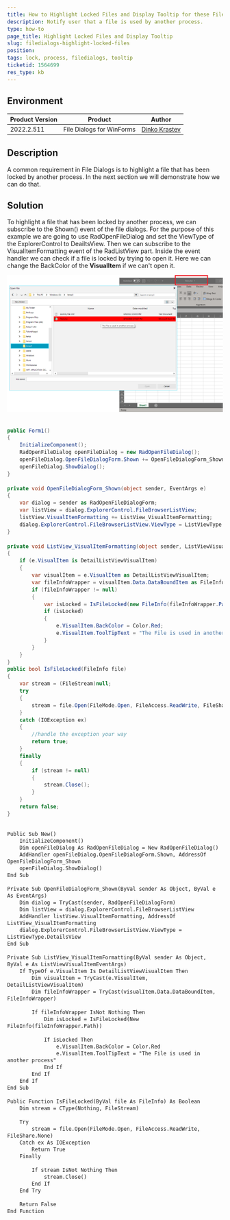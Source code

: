 ```yaml
---
title: How to Highlight Locked Files and Display Tooltip for these Files.
description: Notify user that a file is used by another process.
type: how-to
page_title: Highlight Locked Files and Display Tooltip 
slug: filedialogs-highlight-locked-files
position: 
tags: lock, process, filedialogs, tooltip
ticketid: 1564699
res_type: kb
---
```


## Environment
|Product Version|Product|Author|
|----|----|----|
|2022.2.511|File Dialogs for WinForms|[Dinko Krastev](https://www.telerik.com/blogs/author/dinko-krastev)|


## Description

A common requirement in File Dialogs is to highlight a file that has been locked by another process. In the next section we will demonstrate how we can do that.


## Solution

To highlight a file that has been locked by another process, we can subscribe to the Shown() event of the file dialogs. For the purpose of this example we are going to use RadOpenFileDialog and set the ViewType of the ExplorerControl to DeailtsView. Then we can subscribe to the VisualItemFormatting event of the RadListView part. Inside the event handler we can check if a file is locked by trying to open it. Here we can change the BackColor of the __VisualItem__ if we can't open it.

![filedialogs-highlight-locked-files](images/filedialogs-highlight-locked-files.png)

````C#

public Form1()
{
    InitializeComponent();
    RadOpenFileDialog openFileDialog = new RadOpenFileDialog();
    openFileDialog.OpenFileDialogForm.Shown += OpenFileDialogForm_Shown;
    openFileDialog.ShowDialog();
}

private void OpenFileDialogForm_Shown(object sender, EventArgs e)
{
    var dialog = sender as RadOpenFileDialogForm;
    var listView = dialog.ExplorerControl.FileBrowserListView;
    listView.VisualItemFormatting += ListView_VisualItemFormatting;
    dialog.ExplorerControl.FileBrowserListView.ViewType = ListViewType.DetailsView;           
}

private void ListView_VisualItemFormatting(object sender, ListViewVisualItemEventArgs e)
{
    if (e.VisualItem is DetailListViewVisualItem)
    {
        var visualItem = e.VisualItem as DetailListViewVisualItem;
        var fileInfoWrapper = visualItem.Data.DataBoundItem as FileInfoWrapper;
        if (fileInfoWrapper != null)
        {
            var isLocked = IsFileLocked(new FileInfo(fileInfoWrapper.Path));
            if (isLocked)
            {
                e.VisualItem.BackColor = Color.Red;
                e.VisualItem.ToolTipText = "The File is used in another process";
            }
        }
    }
}
public bool IsFileLocked(FileInfo file)
{
    var stream = (FileStream)null;
    try
    {
        stream = file.Open(FileMode.Open, FileAccess.ReadWrite, FileShare.None);
    }
    catch (IOException ex)
    {
        //handle the exception your way
        return true;
    }
    finally
    {
        if (stream != null)
        {
            stream.Close();
        }
    }
    return false;
}


````
````VB.NET

Public Sub New()
	InitializeComponent()
	Dim openFileDialog As RadOpenFileDialog = New RadOpenFileDialog()
	AddHandler openFileDialog.OpenFileDialogForm.Shown, AddressOf OpenFileDialogForm_Shown
	openFileDialog.ShowDialog()
End Sub

Private Sub OpenFileDialogForm_Shown(ByVal sender As Object, ByVal e As EventArgs)
	Dim dialog = TryCast(sender, RadOpenFileDialogForm)
	Dim listView = dialog.ExplorerControl.FileBrowserListView
	AddHandler listView.VisualItemFormatting, AddressOf ListView_VisualItemFormatting
	dialog.ExplorerControl.FileBrowserListView.ViewType = ListViewType.DetailsView
End Sub

Private Sub ListView_VisualItemFormatting(ByVal sender As Object, ByVal e As ListViewVisualItemEventArgs)
	If TypeOf e.VisualItem Is DetailListViewVisualItem Then
		Dim visualItem = TryCast(e.VisualItem, DetailListViewVisualItem)
		Dim fileInfoWrapper = TryCast(visualItem.Data.DataBoundItem, FileInfoWrapper)

		If fileInfoWrapper IsNot Nothing Then
			Dim isLocked = IsFileLocked(New FileInfo(fileInfoWrapper.Path))

			If isLocked Then
				e.VisualItem.BackColor = Color.Red
				e.VisualItem.ToolTipText = "The File is used in another process"
			End If
		End If
	End If
End Sub

Public Function IsFileLocked(ByVal file As FileInfo) As Boolean
	Dim stream = CType(Nothing, FileStream)

	Try
		stream = file.Open(FileMode.Open, FileAccess.ReadWrite, FileShare.None)
	Catch ex As IOException
		Return True
	Finally

		If stream IsNot Nothing Then
			stream.Close()
		End If
	End Try

	Return False
End Function



````

